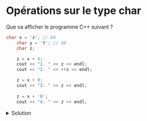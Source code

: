 # Opérations sur le type char

Que va afficher le programme C++ suivant ?

~~~cpp
char x = 'A'; // 64
    char y = '0'; // 48
    char z;

    z = x + 4;
    cout << "1. " << z << endl;
    cout << "2. " << ++z << endl;

    z = x + 0;
    cout << "3. " << z << endl;
    
    z = x + '0';
    cout << "4. " << z << endl;
~~~




    

<details>
<summary>Solution</summary>

1. E   
2. F
3. A
4. q
   



</details>